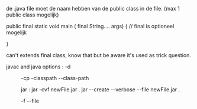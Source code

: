 de .java file moet de naam hebben van de public class in de file. (max 1 public class mogelijk)

public final static void main ( final String.... args) { // final is optioneel mogelijk

}

can't extends final class, know that but be aware it's used as trick question. 

javac and java options :
-d <dir> 
-cp <classpath>
-classpath <classpath>
--class-path <classpath>

jar :
jar -cvf newFile.jar .
jar --create --verbose --file newFile.jar .

-f <filename>
--file <filename>